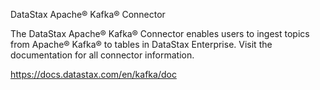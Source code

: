 DataStax Apache® Kafka® Connector

The DataStax Apache® Kafka® Connector enables users to ingest topics from Apache® Kafka® to tables in DataStax Enterprise. Visit the documentation for all connector information.

https://docs.datastax.com/en/kafka/doc